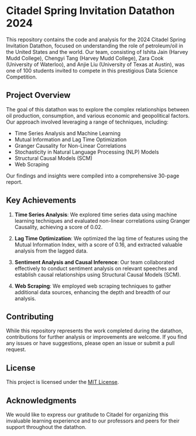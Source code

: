 # Citadel Spring Invitation Datathon 2024

This repository contains the code and analysis for the 2024 Citadel Spring Invitation Datathon, focused on understanding the role of petroleum/oil in the United States and the world. Our team, consisting of Ishita Jain (Harvey Mudd College), Chengyi Tang (Harvey Mudd College), Zara Cook (University of Waterloo), and Anjie Liu (University of Texas at Austin), was one of 100 students invited to compete in this prestigious Data Science Competition.

## Project Overview

The goal of this datathon was to explore the complex relationships between oil production, consumption, and various economic and geopolitical factors. Our approach involved leveraging a range of techniques, including:

- Time Series Analysis and Machine Learning
- Mutual Information and Lag Time Optimization
- Granger Causality for Non-Linear Correlations
- Stochasticity in Natural Language Processing (NLP) Models
- Structural Causal Models (SCM)
- Web Scraping

Our findings and insights were compiled into a comprehensive 30-page report.

## Key Achievements

1. **Time Series Analysis**: We explored time series data using machine learning techniques and evaluated non-linear correlations using Granger Causality, achieving a score of 0.02.

2. **Lag Time Optimization**: We optimized the lag time of features using the Mutual Information Index, with a score of 0.16, and extracted valuable analysis from the lagged data.

3. **Sentiment Analysis and Causal Inference**: Our team collaborated effectively to conduct sentiment analysis on relevant speeches and establish causal relationships using Structural Causal Models (SCM).

4. **Web Scraping**: We employed web scraping techniques to gather additional data sources, enhancing the depth and breadth of our analysis.


## Contributing

While this repository represents the work completed during the datathon, contributions for further analysis or improvements are welcome. If you find any issues or have suggestions, please open an issue or submit a pull request.

## License

This project is licensed under the [MIT License](LICENSE).

## Acknowledgments

We would like to express our gratitude to Citadel for organizing this invaluable learning experience and to our professors and peers for their support throughout the datathon.
